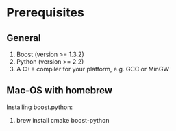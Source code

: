 # Prerequisites
## General
1. Boost (version >= 1.3.2)
2. Python (version >= 2.2)
3. A C++ compiler for your platform, e.g. GCC or MinGW


## Mac-OS  with homebrew

Installing boost.python:

1. brew install cmake boost-python
